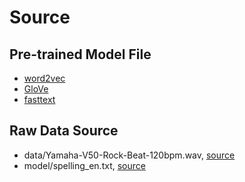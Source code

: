 Source
======

Pre-trained Model File
----------------------
*   [word2vec](https://code.google.com/archive/p/word2vec/)
*   [GloVe](https://nlp.stanford.edu/projects/glove/)
*   [fasttext](https://fasttext.cc/docs/en/english-vectors.html)

Raw Data Source
---------------
*   data/Yamaha-V50-Rock-Beat-120bpm.wav, [source](https://freewavesamples.com/yamaha-v50-rock-beat-120-bpm)
*   model/spelling_en.txt, [source](https://github.com/ybisk/charNMT-noise)